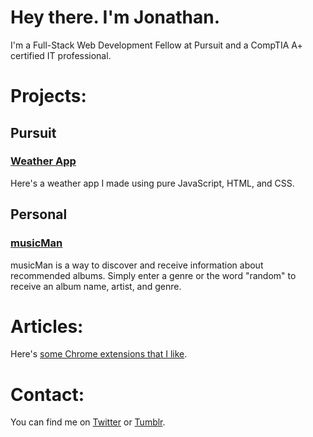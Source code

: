 # Hey there. I'm Jonathan.

I'm a Full-Stack Web Development Fellow at Pursuit and a CompTIA A+ certified IT professional.

# Projects:

## Pursuit

### [Weather App](./8-3-weather-app-project/)

Here's a weather app I made using pure JavaScript, HTML, and CSS.

## Personal

### [musicMan](./musicMan)

musicMan is a way to discover and receive information about recommended albums. Simply enter a genre or the word "random" to receive an album name, artist, and genre.

# Articles:

Here's [some Chrome extensions that I like](./chrome/).

# Contact:

You can find me on [Twitter](http://twitter.com/scheiber) or [Tumblr](http://jon.tumblr.com/).
